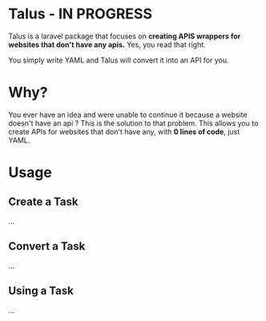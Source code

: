 # Talus - IN PROGRESS


Talus is a laravel package that focuses on **creating APIS wrappers for websites that don't have any apis.** Yes, you read that right. 

You simply write YAML and Talus will convert it into an API for you.

# Why?

You ever have an idea and were unable to continue it because a website doesn't have an api ? This is the solution to that problem. This allows you to create APIs for websites that don't have any, with **0 lines of code**, just YAML.

# Usage

## Create a Task
...

## Convert a Task
...

## Using a Task
...

